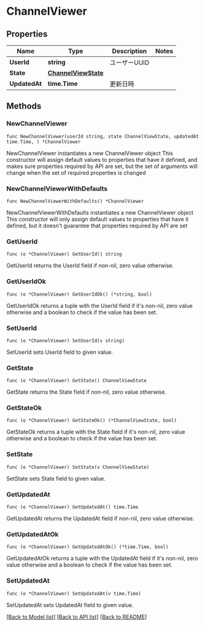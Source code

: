 # ChannelViewer

## Properties

Name | Type | Description | Notes
------------ | ------------- | ------------- | -------------
**UserId** | **string** | ユーザーUUID | 
**State** | [**ChannelViewState**](ChannelViewState.md) |  | 
**UpdatedAt** | **time.Time** | 更新日時 | 

## Methods

### NewChannelViewer

`func NewChannelViewer(userId string, state ChannelViewState, updatedAt time.Time, ) *ChannelViewer`

NewChannelViewer instantiates a new ChannelViewer object
This constructor will assign default values to properties that have it defined,
and makes sure properties required by API are set, but the set of arguments
will change when the set of required properties is changed

### NewChannelViewerWithDefaults

`func NewChannelViewerWithDefaults() *ChannelViewer`

NewChannelViewerWithDefaults instantiates a new ChannelViewer object
This constructor will only assign default values to properties that have it defined,
but it doesn't guarantee that properties required by API are set

### GetUserId

`func (o *ChannelViewer) GetUserId() string`

GetUserId returns the UserId field if non-nil, zero value otherwise.

### GetUserIdOk

`func (o *ChannelViewer) GetUserIdOk() (*string, bool)`

GetUserIdOk returns a tuple with the UserId field if it's non-nil, zero value otherwise
and a boolean to check if the value has been set.

### SetUserId

`func (o *ChannelViewer) SetUserId(v string)`

SetUserId sets UserId field to given value.


### GetState

`func (o *ChannelViewer) GetState() ChannelViewState`

GetState returns the State field if non-nil, zero value otherwise.

### GetStateOk

`func (o *ChannelViewer) GetStateOk() (*ChannelViewState, bool)`

GetStateOk returns a tuple with the State field if it's non-nil, zero value otherwise
and a boolean to check if the value has been set.

### SetState

`func (o *ChannelViewer) SetState(v ChannelViewState)`

SetState sets State field to given value.


### GetUpdatedAt

`func (o *ChannelViewer) GetUpdatedAt() time.Time`

GetUpdatedAt returns the UpdatedAt field if non-nil, zero value otherwise.

### GetUpdatedAtOk

`func (o *ChannelViewer) GetUpdatedAtOk() (*time.Time, bool)`

GetUpdatedAtOk returns a tuple with the UpdatedAt field if it's non-nil, zero value otherwise
and a boolean to check if the value has been set.

### SetUpdatedAt

`func (o *ChannelViewer) SetUpdatedAt(v time.Time)`

SetUpdatedAt sets UpdatedAt field to given value.



[[Back to Model list]](../README.md#documentation-for-models) [[Back to API list]](../README.md#documentation-for-api-endpoints) [[Back to README]](../README.md)


